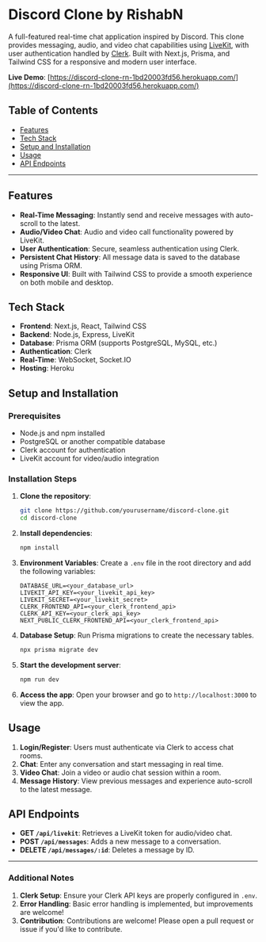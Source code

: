 # Discord Clone by RishabN

A full-featured real-time chat application inspired by Discord. This clone provides messaging, audio, and video chat capabilities using [LiveKit](https://livekit.io/), with user authentication handled by [Clerk](https://clerk.dev/). Built with Next.js, Prisma, and Tailwind CSS for a responsive and modern user interface.

**Live Demo**: [https://discord-clone-rn-1bd20003fd56.herokuapp.com/](https://discord-clone-rn-1bd20003fd56.herokuapp.com/)

## Table of Contents

- [Features](#features)
- [Tech Stack](#tech-stack)
- [Setup and Installation](#setup-and-installation)
- [Usage](#usage)
- [API Endpoints](#api-endpoints)

---

## Features

- **Real-Time Messaging**: Instantly send and receive messages with auto-scroll to the latest.
- **Audio/Video Chat**: Audio and video call functionality powered by LiveKit.
- **User Authentication**: Secure, seamless authentication using Clerk.
- **Persistent Chat History**: All message data is saved to the database using Prisma ORM.
- **Responsive UI**: Built with Tailwind CSS to provide a smooth experience on both mobile and desktop.

## Tech Stack

- **Frontend**: Next.js, React, Tailwind CSS
- **Backend**: Node.js, Express, LiveKit
- **Database**: Prisma ORM (supports PostgreSQL, MySQL, etc.)
- **Authentication**: Clerk
- **Real-Time**: WebSocket, Socket.IO
- **Hosting**: Heroku

## Setup and Installation

### Prerequisites

- Node.js and npm installed
- PostgreSQL or another compatible database
- Clerk account for authentication
- LiveKit account for video/audio integration

### Installation Steps

1. **Clone the repository**:

   ```bash
   git clone https://github.com/yourusername/discord-clone.git
   cd discord-clone
   ```

2. **Install dependencies**:

   ```bash
   npm install
   ```

3. **Environment Variables**: Create a `.env` file in the root directory and add the following variables:

   ```plaintext
   DATABASE_URL=<your_database_url>
   LIVEKIT_API_KEY=<your_livekit_api_key>
   LIVEKIT_SECRET=<your_livekit_secret>
   CLERK_FRONTEND_API=<your_clerk_frontend_api>
   CLERK_API_KEY=<your_clerk_api_key>
   NEXT_PUBLIC_CLERK_FRONTEND_API=<your_clerk_frontend_api>
   ```

4. **Database Setup**:
   Run Prisma migrations to create the necessary tables.

   ```bash
   npx prisma migrate dev
   ```

5. **Start the development server**:

   ```bash
   npm run dev
   ```

6. **Access the app**: Open your browser and go to `http://localhost:3000` to view the app.

## Usage

1. **Login/Register**: Users must authenticate via Clerk to access chat rooms.
2. **Chat**: Enter any conversation and start messaging in real time.
3. **Video Chat**: Join a video or audio chat session within a room.
4. **Message History**: View previous messages and experience auto-scroll to the latest message.

## API Endpoints

- **GET `/api/livekit`**: Retrieves a LiveKit token for audio/video chat.
- **POST `/api/messages`**: Adds a new message to a conversation.
- **DELETE `/api/messages/:id`**: Deletes a message by ID.

---

### Additional Notes

1. **Clerk Setup**: Ensure your Clerk API keys are properly configured in `.env`.
2. **Error Handling**: Basic error handling is implemented, but improvements are welcome!
3. **Contribution**: Contributions are welcome! Please open a pull request or issue if you'd like to contribute.
